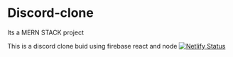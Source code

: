 # Discord-clone
Its a MERN STACK project

This is a discord clone buid using firebase react and node
[![Netlify Status](https://api.netlify.com/api/v1/badges/16347f96-2e54-41c6-8885-4639dafce14f/deploy-status)](https://app.netlify.com/sites/gaurav-discord/deploys)
